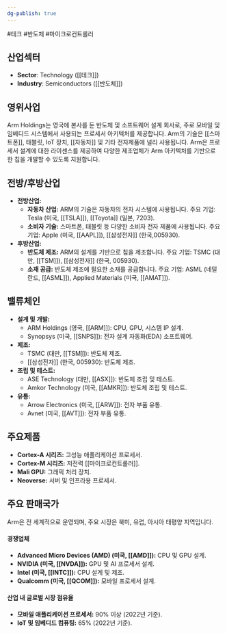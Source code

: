 ```yaml
---
dg-publish: true
---
```

#테크 #반도체 #마이크로컨트롤러

## 산업섹터

- **Sector**: Technology ([[테크]])
- **Industry**: Semiconductors ([[반도체]])

## 영위사업

Arm Holdings는 영국에 본사를 둔 반도체 및 소프트웨어 설계 회사로, 주로 모바일 및 임베디드 시스템에서 사용되는 프로세서 아키텍처를 제공합니다. Arm의 기술은 [[스마트폰]], 태블릿, IoT 장치, [[자동차]] 및 기타 전자제품에 널리 사용됩니다. Arm은 프로세서 설계에 대한 라이센스를 제공하여 다양한 제조업체가 Arm 아키텍처를 기반으로 한 칩을 개발할 수 있도록 지원합니다.

## 전방/후방산업

- **전방산업:**
    - **자동차 산업:** ARM의 기술은 자동차의 전자 시스템에 사용됩니다. 주요 기업: Tesla (미국, [[TSLA]]), [[Toyota]] (일본, 7203).
    - **소비자 기술:** 스마트폰, 태블릿 등 다양한 소비자 전자 제품에 사용됩니다. 주요 기업: Apple (미국, [[AAPL]]), [[삼성전자]] (한국,005930).
- **후방산업:**
    - **반도체 제조:** ARM의 설계를 기반으로 칩을 제조합니다. 주요 기업: TSMC (대만, [[TSM]]), [[삼성전자]] (한국, 005930).
    - **소재 공급:** 반도체 제조에 필요한 소재를 공급합니다. 주요 기업: ASML (네덜란드, [[ASML]]), Applied Materials (미국, [[AMAT]]).
    
## 밸류체인

- **설계 및 개발:**
    - ARM Holdings (영국, [[ARM]]): CPU, GPU, 시스템 IP 설계.
    - Synopsys (미국, [[SNPS]]): 전자 설계 자동화(EDA) 소프트웨어.
- **제조:**
    - TSMC (대만, [[TSM]]): 반도체 제조.
    - [[삼성전자]] (한국, 005930): 반도체 제조.
- **조립 및 테스트:**
    - ASE Technology (대만, [[ASX]]): 반도체 조립 및 테스트.
    - Amkor Technology (미국, [[AMKR]]): 반도체 조립 및 테스트.
- **유통:**
    - Arrow Electronics (미국, [[ARW]]): 전자 부품 유통.
    - Avnet (미국, [[AVT]]): 전자 부품 유통.

## 주요제품

- **Cortex-A 시리즈:** 고성능 애플리케이션 프로세서.
- **Cortex-M 시리즈:** 저전력 [[마이크로컨트롤러]].
- **Mali GPU:** 그래픽 처리 장치.
- **Neoverse:** 서버 및 인프라용 프로세서.

## 주요 판매국가

Arm은 전 세계적으로 운영되며, 주요 시장은 북미, 유럽, 아시아 태평양 지역입니다.

#### 경쟁업체

- **Advanced Micro Devices (AMD) (미국, [[AMD]]):** CPU 및 GPU 설계.
- **NVIDIA (미국, [[NVDA]]):** GPU 및 AI 프로세서 설계.
- **Intel (미국, [[INTC]]):** CPU 설계 및 제조.
- **Qualcomm (미국, [[QCOM]]):** 모바일 프로세서 설계.

#### 산업 내 글로벌 시장 점유율

- **모바일 애플리케이션 프로세서:** 90% 이상 (2022년 기준).
- **IoT 및 임베디드 컴퓨팅:** 65% (2022년 기준).